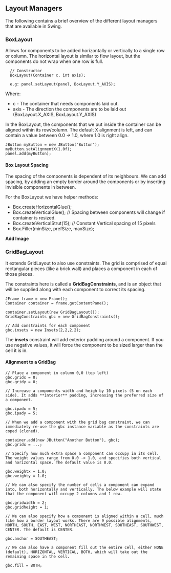 ## Layout Managers

The following contains a brief overview of the different layout managers that are available in Swing.

### BoxLayout

Allows for components to be added horizontally or vertically to a single row or column. The horizontal layout is similar to flow layout, but the components do not wrap when one row is full.

```
  // Constructor
  BoxLayout(Container c, int axis);
  
  e.g: panel.setLayout(panel, BoxLayout.Y_AXIS);
```

Where:
- c - The container that needs components laid out.
- axis - The direction the components are to be laid out (BoxLayout.X_AXIS, BoxLayout.Y_AXIS)

In the BoxLayout, the components that we put inside the container can be aligned within its row/column. The default X alignment is left, and can contain a value between 0.0 -> 1.0, where 1.0 is right align.

```
JButton myButton = new JButton("Button");
myButton.setAlignmentX(1.0f);
panel.add(myButton);
```

#### Box Layout Spacing

The spacing of the components is dependent of its neighbours. We can add spacing, by adding an empty border around the components or by inserting invisible components in between.

For the BoxLayout we have helper methods:

- Box.createHorizontalGlue();
- Box.createVerticalGlue(); // Spacing between components will change if container is resized.
- Box.createVerticalStrut(15); // Constant Vertical spacing of 15 pixels
- Box.Filler(minSize, prefSize, maxSize);

**Add Image**

### GridBagLayout

It extends GridLayout to also use constraints. The grid is comprised of equal rectangular pieces (like a brick wall) and places a component in each of those pieces.

The constraints here is called a **GridBagConstraints**, and is an object that will be supplied along with each component to correct its spacing.

```
JFrame frame = new Frame();
Container container = frame.getContentPane();

container.setLayout(new GridBagLayout());
GridBagConstraints gbc = new GridBagConstraints();

// Add constraints for each component
gbc.insets = new Insets(2,2,2,2);
```

The **insets** constraint will add exterior padding around a component. If you use negative values, it will force the component to be sized larger than the cell it is in.

#### Alignment to a GridBag

```
// Place a component in column 0,0 (top left)
gbc.gridx = 0;
gbc.gridy = 0;

// Increase a components width and heigh by 10 pixels (5 on each side). It adds **interior** padding, increasing the preferred size of a component.

gbc.ipadx = 5;
gbc.ipady = 5;

// When we add a component with the grid bag constraint, we can immediately re-use the gbc instance variable as the constraints are coped (cloned).

container.add(new JButton("Another Button"), gbc);
gbc.gridx = ...;

// Specify how much extra space a component can occupy in its cell. The weight values range from 0.0 -> 1.0, and specifies both vertical and horizontal space. The default value is 0.0.

gbc.weightx = 1.0;
gbc.weighty = 1.0;

// We can also specify the number of cells a component can expand into, both horizontally and vertically. The below example will state that the component will occupy 2 columns and 1 row.

gbc.gridwidth = 2;
gbc.gridheight = 1;

// We can also specify how a component is aligned within a cell, much like how a border layout works. There are 9 possible alignments, NORTH, SOUTH, EAST, WEST, NORTHEAST, NORTHWEST, SOUTHEAST, SOUTHWEST, CENTER. The default is CENTER.

gbc.anchor = SOUTHEAST;

// We can also have a component fill out the entire cell, either NONE (default), HORIZONTAL, VERTICAL, BOTH, which will take out the remaining space in the cell.

gbc.fill = BOTH;
```

